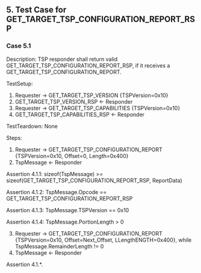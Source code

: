 ## 5. Test Case for GET_TARGET_TSP_CONFIGURATION_REPORT_RSP

### Case 5.1

Description: TSP responder shall return valid GET_TARGET_TSP_CONFIGURATION_REPORT_RSP, if it receives a GET_TARGET_TSP_CONFIGURATION_REPORT.

TestSetup:
1. Requester -> GET_TARGET_TSP_VERSION {TSPVersion=0x10}
2. GET_TARGET_TSP_VERSION_RSP <- Responder
3. Requester -> GET_TARGET_TSP_CAPABILITIES {TSPVersion=0x10}
4. GET_TARGET_TSP_CAPABILITIES_RSP <- Responder

TestTeardown: None

Steps:
1. Requester -> GET_TARGET_TSP_CONFIGURATION_REPORT {TSPVersion=0x10, Offset=0, Length=0x400}
2. TspMessage <- Responder

Assertion 4.1.1:
    sizeof(TspMessage) >= sizeof(GET_TARGET_TSP_CONFIGURATION_REPORT_RSP, ReportData)

Assertion 4.1.2:
    TspMessage.Opcode == GET_TARGET_TSP_CONFIGURATION_REPORT_RSP

Assertion 4.1.3:
    TspMessage.TSPVersion == 0x10

Assertion 4.1.4:
    TspMessage.PortionLength > 0

3. Requester -> GET_TARGET_TSP_CONFIGURATION_REPORT {TSPVersion=0x10, Offset=Next_Offset, LLengthENGTH=0x400}, while TspMessage.RemainderLength != 0
4. TspMessage <- Responder

Assertion 4.1.*.
